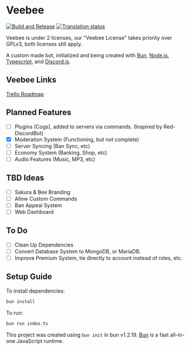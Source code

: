 # Veebee
[![Build and Release](https://github.com/veebeedb/veebee/actions/workflows/build.yml/badge.svg)](https://github.com/veebeedb/veebee/actions/workflows/build.yml)
[![Translation status](http://weblate.valerie.lol/widget/veebee/svg-badge.svg)](http://weblate.valerie.lol/engage/veebee/)

Veebee is under 2 licenses, our "Veebee License" takes priority over GPLv3, both licenses still apply.

A custom made bot, initialized and being created with [Bun](https://bun.com/), [Node.js](https://nodejs.org/), [Typescript](https://www.typescriptlang.org/), and [Discord.js](https://discordjs.guide/).

## Veebee Links

[Trello Roadmap](https://trello.com/b/UiHToYsG/veebee-roadmap)

## Planned Features

- [ ] Plugins (Cogs), added to servers via commands. (Inspired by Red-DiscordBot)
- [x] Moderation System (Functioning, but not complete)
- [ ] Server Syncing (Ban Sync, etc)
- [ ] Economy System (Banking, Shop, etc)
- [ ] Audio Features (Music, MP3, etc)

## TBD Ideas

- [ ] Sakura & Bee Branding
- [ ] Allow Custom Commands
- [ ] Ban Appeal System
- [ ] Web Dashboard

## To Do

- [ ] Clean Up Dependencies
- [ ] Convert Database System to MongoDB, or MariaDB.
- [ ] Improve Premium System, tie directly to account instead of roles, etc.

## Setup Guide

To install dependencies:

```bash
bun install
```

To run:

```bash
bun run index.ts
```

This project was created using `bun init` in bun v1.2.19. [Bun](https://bun.com) is a fast all-in-one JavaScript runtime.
